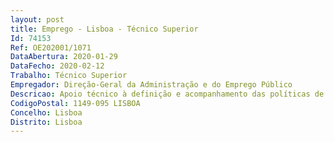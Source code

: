 ```yaml
--- 
layout: post
title: Emprego - Lisboa - Técnico Superior
Id: 74153
Ref: OE202001/1071
DataAbertura: 2020-01-29
DataFecho: 2020-02-12
Trabalho: Técnico Superior
Empregador: Direção-Geral da Administração e do Emprego Público
Descricao: Apoio técnico à definição e acompanhamento das políticas de recursos humanos na Administração Pública, nomeadamente nas áreas dos regimes de emprego e condições de trabalho, dos regimes de carreiras e remunerações e do regime de proteção social dos seus trabalhadores.Apoio à emissão de parecer sobre  o estatuto do pessoal dirigente da Administração Pública e sobre o sistema de avaliação de desempenho da administração pública e a sua aplicação.Apoio à identificação de soluções que contribuam para a melhoria da eficácia e eficiência no funcionamento dos serviços públicos e para a modernização na Administração Pública.Apoio à avaliação, nomeadamente em matéria de vínculos, carreiras e remunerações, do desenvolvimento do regime jurídico de trabalho na Administração Pública.Participação em processos de negociação coletiva.
CodigoPostal: 1149-095 LISBOA
Concelho: Lisboa
Distrito: Lisboa
--- 
```

